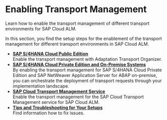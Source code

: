 <!-- loio4b74b16fb5c34e65a4969051f5020772 -->

# Enabling Transport Management

Learn how to enable the transport management of different transport environments for SAP Cloud ALM.

In this section, you find the setup steps for the enablement of the transport management for different transport environments in SAP Cloud ALM.

-   **[SAP S/4HANA Cloud Public Edition](sap-s-4hana-cloud-public-edition-a4238a9.md "Enable the transport management with Adaptation Transport Organizer.")**  
Enable the transport management with Adaptation Transport Organizer.
-   **[SAP S/4HANA Cloud Private Edition and On-Premise Systems](sap-s-4hana-cloud-private-edition-and-on-premise-systems-5aa24f0.md "By enabling the transport management for SAP S/4HANA Cloud Private Edition and SAP
		NetWeaver Application Server for ABAP on-premise, you can orchestrate the deployment of
		transport requests through your implementation landscape.")**  
By enabling the transport management for SAP S/4HANA Cloud Private Edition and SAP NetWeaver Application Server for ABAP on-premise, you can orchestrate the deployment of transport requests through your implementation landscape.
-   **[SAP Cloud Transport Management Service](sap-cloud-transport-management-service-8b4af2f.md "Enable the transport management for the SAP Cloud Transport Management service for SAP
		Cloud ALM.")**  
Enable the transport management for the SAP Cloud Transport Management service for SAP Cloud ALM.
-   **[Tips and Troubleshooting for Your Setups](tips-and-troubleshooting-for-your-setups-0fb29d9.md "Find information how to fix issues.")**  
Find information how to fix issues.

